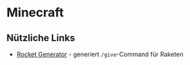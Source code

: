 # Minecraft

## Nützliche Links

 - [Rocket Generator](https://www.digminecraft.com/generators/give_fireworks_rocket.php) - generiert ```/give```-Command für Raketen